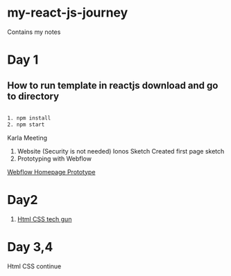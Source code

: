 # my-react-js-journey
Contains my notes

# Day 1


## How to run template in reactjs download and go to directory 
```bash

1. npm install
2. npm start
```

Karla Meeting
1. Website (Security is not needed) Ionos
Sketch
Created first page sketch
2. Prototyping with Webflow

[Webflow Homepage Prototype](https://preview.webflow.com/preview/hafizs-exceptional-site?utm_medium=preview_link&utm_source=designer&utm_content=hafizs-exceptional-site&preview=63164ec53faa8c6fe2a83a2cd23fc994&workflow=preview)


# Day2
1.  [Html CSS tech gun](https://www.youtube.com/watch?v=QXPWs00RD3A&t=3640s)
# Day 3,4
Html CSS  continue
